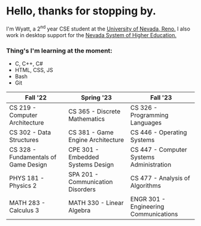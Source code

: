 # Hello, thanks for stopping by.
I'm Wyatt, a 2<sup>nd</sup> year CSE student at the [University of Nevada, Reno.](https://www.unr.edu/cse "UNR CSE") I also work in desktop support for the [Nevada System of Higher Education.](https://scs.nevada.edu/ "NSHE SCS")

### Thing's I'm learning at the moment:
- C, C++, C#
- HTML, CSS, JS
- Bash
- Git

| Fall '22                               | Spring '23                            | Fall '23                                                 |
| -------------------------------------- | ------------------------------------- | -------------------------------------------------------- |
| CS 219 - Computer Architecture         | CS 365 - Discrete Mathematics         | CS 326 - Programming Languages                           |
| CS 302 - Data Structures               | CS 381 - Game Engine Architecture     | CS 446 - Operating Systems                               |
| CS 328 - Fundamentals of Game Design   | CPE 301 - Embedded Systems Design     | CS 447 - Computer Systems Administration                 |
| PHYS 181 - Physics 2                   | SPA 201 - Communication Disorders     | CS 477 - Analysis of Algorithms                          | 
| MATH 283 - Calculus 3                  | MATH 330 - Linear Algebra             | ENGR 301 - Engineering Communications                    |
